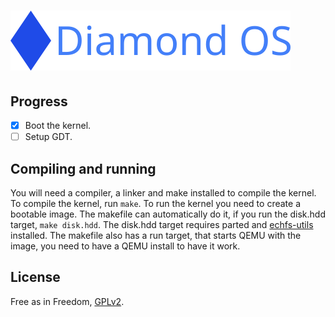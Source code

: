 # ![Diamond OS](./logo/wide_logo.png)

## Progress
- [x] Boot the kernel.
- [ ] Setup GDT.

## Compiling and running
You will need a compiler, a linker and make installed to compile the kernel.
To compile the kernel, run `make`. To run the kernel you need to create a
bootable image. The makefile can automatically do it, if you run the disk.hdd
target, `make disk.hdd`. The disk.hdd target requires parted and
[echfs-utils](https://github.com/echfs/echfs) installed. The makefile also
has a run target, that starts QEMU with the image, you need to have a QEMU
install to have it work.

## License
Free as in Freedom, [GPLv2](./LICENSE).

